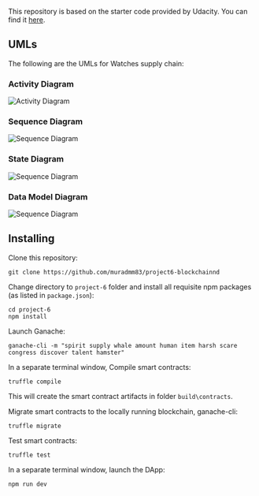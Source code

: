 This repository is based on the starter code provided by Udacity. You can find it [here](https://github.com/udacity/nd1309/tree/master/course-5/project-6).


## UMLs

The following are the UMLs for Watches supply chain:

### Activity Diagram

![Activity Diagram](UML/Watches\%20Activity\%20Diagram.png)

### Sequence Diagram
![Sequence Diagram](UML/Watches\%20Sequence\%20Diagram.png)

### State Diagram
![Sequence Diagram](UML/Watches\%20State\%20Diagram.png)

### Data Model Diagram
![Sequence Diagram](UML/Watches\%20Data\%20Model\%20Diagram.png)


## Installing

Clone this repository:

```
git clone https://github.com/muradmm83/project6-blockchainnd
```

Change directory to ```project-6``` folder and install all requisite npm packages (as listed in ```package.json```):

```
cd project-6
npm install
```

Launch Ganache:

```
ganache-cli -m "spirit supply whale amount human item harsh scare congress discover talent hamster"
```


In a separate terminal window, Compile smart contracts:

```
truffle compile
```

This will create the smart contract artifacts in folder ```build\contracts```.

Migrate smart contracts to the locally running blockchain, ganache-cli:

```
truffle migrate
```

Test smart contracts:

```
truffle test
```

In a separate terminal window, launch the DApp:

```
npm run dev
```